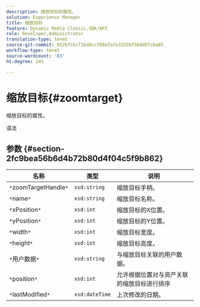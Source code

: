 ```yaml
---
description: 缩放目标的属性。
solution: Experience Manager
title: 缩放目标
feature: Dynamic Media Classic,SDK/API
role: Developer,Administrator
translation-type: tm+mt
source-git-commit: 052bfcbcf1bd4ccf60afa7e3325bf58dd07cba85
workflow-type: tm+mt
source-wordcount: '83'
ht-degree: 14%

---
```



# 缩放目标{#zoomtarget}

缩放目标的属性。

语法

## 参数 {#section-2fc9bea56b6d4b72b80d4f04c5f9b862}

| 名称 | 类型 | 说明 |
|---|---|---|
| `*`zoomTargetHandle`*` | `xsd:string` | 缩放目标手柄。 |
| `*`name`*` | `xsd:string` | 缩放目标名称。 |
| `*`xPosition`*` | `xsd:int` | 缩放目标的X位置。 |
| `*`yPosition`*` | `xsd:int` | 缩放目标的Y位置。 |
| `*`width`*` | `xsd:int` | 缩放目标宽度。 |
| `*`height`*` | `xsd:int` | 缩放目标高度。 |
| `*`用户数据`*` | `xsd:string` | 与缩放目标关联的用户数据。 |
| `*`position`*` | `xsd:int` | 允许根据位置对与资产关联的缩放目标进行排序 |
| `*`lastModified`*` | `xsd:dateTime` | 上次修改的日期。 |

